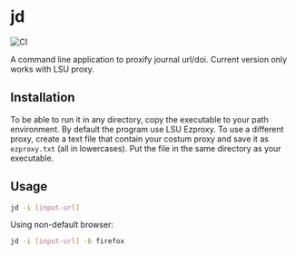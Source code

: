 # jd

![CI](https://github.com/hhandika/jd/workflows/CI/badge.svg)

A command line application to proxify journal url/doi. Current version only works with LSU proxy.

## Installation

To be able to run it in any directory, copy the executable to your path environment. By default the program use LSU Ezproxy. To use a different proxy, create a text file that contain your costum proxy and save it as `ezproxy.txt` (all in lowercases). Put the file in the same directory as your executable.

## Usage

```Bash
jd -i [input-url]
```

Using non-default browser:

```Bash
jd -i [input-url] -b firefox
```
